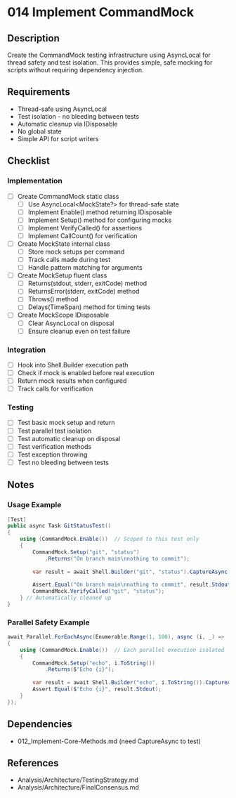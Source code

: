 # 014 Implement CommandMock

## Description

Create the CommandMock testing infrastructure using AsyncLocal for thread safety and test isolation. This provides simple, safe mocking for scripts without requiring dependency injection.

## Requirements

- Thread-safe using AsyncLocal
- Test isolation - no bleeding between tests
- Automatic cleanup via IDisposable
- No global state
- Simple API for script writers

## Checklist

### Implementation
- [ ] Create CommandMock static class
  - [ ] Use AsyncLocal<MockState?> for thread-safe state
  - [ ] Implement Enable() method returning IDisposable
  - [ ] Implement Setup() method for configuring mocks
  - [ ] Implement VerifyCalled() for assertions
  - [ ] Implement CallCount() for verification
  
- [ ] Create MockState internal class
  - [ ] Store mock setups per command
  - [ ] Track calls made during test
  - [ ] Handle pattern matching for arguments
  
- [ ] Create MockSetup fluent class
  - [ ] Returns(stdout, stderr, exitCode) method
  - [ ] ReturnsError(stderr, exitCode) method
  - [ ] Throws<TException>() method
  - [ ] Delays(TimeSpan) method for timing tests
  
- [ ] Create MockScope IDisposable
  - [ ] Clear AsyncLocal on disposal
  - [ ] Ensure cleanup even on test failure

### Integration
- [ ] Hook into Shell.Builder execution path
- [ ] Check if mock is enabled before real execution
- [ ] Return mock results when configured
- [ ] Track calls for verification

### Testing
- [ ] Test basic mock setup and return
- [ ] Test parallel test isolation
- [ ] Test automatic cleanup on disposal
- [ ] Test verification methods
- [ ] Test exception throwing
- [ ] Test no bleeding between tests

## Notes

### Usage Example
```csharp
[Test]
public async Task GitStatusTest()
{
    using (CommandMock.Enable())  // Scoped to this test only
    {
        CommandMock.Setup("git", "status")
            .Returns("On branch main\nnothing to commit");
        
        var result = await Shell.Builder("git", "status").CaptureAsync();
        
        Assert.Equal("On branch main\nnothing to commit", result.Stdout);
        CommandMock.VerifyCalled("git", "status");
    } // Automatically cleaned up
}
```

### Parallel Safety Example
```csharp
await Parallel.ForEachAsync(Enumerable.Range(1, 100), async (i, _) =>
{
    using (CommandMock.Enable())  // Each parallel execution isolated
    {
        CommandMock.Setup("echo", i.ToString())
            .Returns($"Echo {i}");
        
        var result = await Shell.Builder("echo", i.ToString()).CaptureAsync();
        Assert.Equal($"Echo {i}", result.Stdout);
    }
});
```

## Dependencies

- 012_Implement-Core-Methods.md (need CaptureAsync to test)

## References

- Analysis/Architecture/TestingStrategy.md
- Analysis/Architecture/FinalConsensus.md